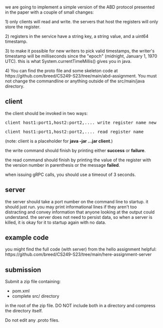 <p>we are going to implement a simple version of the ABD protocol presented in the paper with a couple of small changes:</p>
<p>1) only clients will read and write. the servers that host the registers will only store the register.</p>
<p>2) registers in the service have a string key, a string value, and a uint64 timestamp.</p>
<p>3) to make it possible for new writers to pick valid timestamps, the writer's timestamp will be milliseconds since the "epoch" (midnight, January 1, 1970 UTC). this is what System.currentTimeMillis() gives you in java.&nbsp;</p>
<p>4) You can find the proto file and some skeleton code at https://github.com/breed/CS249-S23/tree/main/abd-assignment. You must not change the commandline or anything outside of the src/main/java directory.</p>
<h2>client</h2>
<p>the client should be invoked in two ways:</p>
<pre>client host1:port1,host2:port2,.... write register_name new_value</pre>
<pre>client host1:port1,host2:port2,.... read register_name</pre>
<p>(note: client is a placeholder for <strong>java -jar ...jar client</strong>.)</p>
<p>the write command should finish by printing either <strong>success</strong> or <strong>failure</strong>.</p>
<p>the read command should finish by printing the value of the register with the version number in parenthesis or the message <strong>failed</strong>.</p>
<p>when issuing gRPC calls, you should use a timeout of 3 seconds.</p>
<h2>server</h2>
<p>the server should take a port number on the command line to startup. it should just run. you may print informational lines if they aren't too distracting and convey information that anyone looking at the output could understand. the server does not need to persist data, so when a server is killed, it is okay for it to startup again with no data.</p>
<h2>example code</h2>
<p>you might find the full code (with server) from the hello assignment helpful: https://github.com/breed/CS249-S23/tree/main/here-assignment-server</p>
<h2>submission</h2>
<p>Submit a zip file containing:</p>
<ul>
<li>pom.xml</li>
<li>complete src/ directory</li>
</ul>
<p>in the root of the zip file. DO NOT include both in a directory and compress the directory itself.</p>
<p>Do not edit any .proto files.</p>